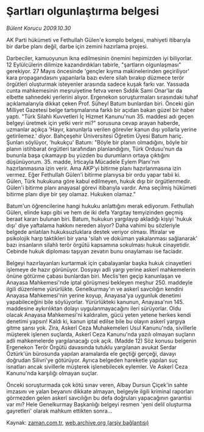# Şartları olgunlaştırma belgesi

*Bülent Korucu 2009.10.30*

<tr><td class="metin" colspan="2" style="padding-top: 20px; padding-left: 5px; ">AK Parti hükümeti ve Fethullah Gülen'e komplo belgesi, mahiyeti itibarıyla bir darbe planı değil, darbe için zemini hazırlama projesi.</td></tr><tr><td class="metin" colspan="2" style="padding-top: 20px; padding-left: 5px; "><p>Darbeciler, kamuoyunun ikna edilmesinin önemini hepimizden iyi biliyorlar. 12 Eylülcülerin dilimize kazandırdıkları tabirle, "şartların olgunlaşması" gerekiyor. 27 Mayıs öncesinde 'gençler kıyma makinelerinden geçiriliyor' kara propagandasını yapanlarla bazı evlere silah bırakıp düzmece terör örgütleri oluşturmak isteyenler arasında sadece kuşak farkı var. Yassıada cunta mahkemesinin meşruiyetine fetva veren Sıddık Sami Onar'lar da elbette sahnedeki yerlerini alıyor. Ergenekon soruşturmaları sırasındaki tuhaf açıklamalarıyla dikkat çeken Prof. Süheyl Batum bunlardan biri. Önceki gün Milliyet Gazetesi belge tartışmalarına farklı bir açıdan bakan güzel bir haber yaptı. "Türk Silahlı Kuvvetleri İç Hizmet Kanunu'nun 35. maddesi adı geçen belgeyi üretmek için yetki verir mi?" sorusuna cevap arayan haberde, uzmanlar açıkça 'Hayır, kanunlarla verilen görevler kanun dışı yollarla yerine getirilemez.' diyor. Bahçeşehir Üniversitesi Öğretim Üyesi Batum hariç. Şunları söylüyor, 'hukukçu' Batum: "Böyle bir planın olmadığını, böyle bir planın istihbarat örgütleri tarafından planlandığını, Türk Ordusu'nun da bununla başa çıkamayıp bu yüzden bu durumların ortaya çıktığını düşünüyorum. 35. madde, İrticayla Mücadele Eylem Planı'nın hazırlanmasına izin verir. Ama AKP'yi bitirme planı hazırlanmasına izin vermez. Eğer Fethullah Gülen'i bitirme planıysa bir ordu yapar tabii ki. Gülen, Türk hukukuna göre kabul edilmeyen, hukuk dışı bir örgütlenmedir. Gülen'i bitirme planı anayasal görevi itibarıyla vardır. Ama seçilmiş hükümeti bitirme planı diye bir şey olamaz. Hukuken olamaz."
<p> Batum'un öğrencilerine hangi hukuku anlattığını merak ediyorum. Fethullah Gülen, elinde kapı gibi ve hem de iki defa Yargıtay temyizinden geçmiş beraat kararı bulunan biri. Batum, hukukun yargılayıp akladığı kişiyi 'hukuk dışı' diye yaftalama hakkını nereden alıyor? Daha vahimi bu sözleriyle belgede anlatılan hukuksuzluklara destek veriyor olması. İftiralar ve psikolojik harp taktikleri bir yana 'silah ve doküman yakalanması sağlanarak' bazı insanların silahlı terör örgütü kapsamına sokulması hukuk cinayetidir. Cebinde hukuk diploması taşıyan zevatın bunu onaylaması ise faciadır.
<p> Belgeyi hazırlayanları kurtarmak için çabalayanlar başka hukuk cinayetleri işlemeye de hazır görünüyor. Dosyayı adli yargı yerine askerî mahkemelerin önüne götürme çabası bunlardan biri. Meclis'ten geçip kanunlaşan ve Anayasa Mahkemesi'nde iptal görüşmesi bekleyen meşhur 250. maddeyle ilgili düzenleme yürürlükte. Genelkurmay'ın ve askerî savcılığın kendini Anayasa Mahkemesi'nin yerine koyup, Anayasa'ya uygunluk denetimi yapabileceğini bile söylüyorlar. Yürürlükteki kanunun, Anayasa'nın 145. maddesine aykırılıktan dolayı uygulanmayacağını ileri sürüyorlar. Oldu olacak Anayasa Mahkemesi'ni kaldıralım, gücü yeten yetene herkes kendi denetimi yapsın! Kaldı ki, kanun iptal edilse bile bu olayın askerî yargıya gitme şansı yok. Zira, Askerî Ceza Muhakemeleri Usul Kanunu'nda, sivillerle müşterek işlenen suçlarda, Askerî Ceza Kanunu'nda yazılı olmayan suçların adli mahkemelerde yargılanacağı çok açık. (Madde 12) Söz konusu belgenin Ergenekon Terör Örgütü davasında tutuklu yargılanan avukat Serdar Öztürk'ün bürosunda yapılan aramalarda ele geçtiği gerçeği, davayı doğrudan Silivri'ye götürüyor. Ayrıca belgeden hareketle yapılan suç isnatları ancak sivillerle müşterek işlenebilecek eylemler. Ve Askerî Ceza Kanunu'nda karşılığı olmayan suçlar.
<p> Önceki soruşturmada çok kötü sınav veren, Albay Dursun Çiçek'in sahte imzasını ve yalan beyanını dikkate almayan, belgeyle ilgili kriminal raporları görmezden gelen askerî savcılığın bu defa doğruları yapacağının garantisi var mı? Hele Genelkurmay Başkanlığı belgeyi resmen 'yeni delil oluşturma gayretleri' olarak mahkum ettikten sonra...<br/></p></p></p></p></td></tr>

Kaynak: [zaman.com.tr](http://zaman.com.tr/yazar.do?yazino=909393), [web.archive.org (arşiv bağlantısı)](http://web.archive.org/web/20100107011255/http://www.zaman.com.tr:80/yazar.do?yazino=909393)
